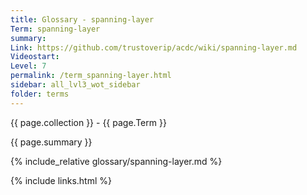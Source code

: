 ```yaml
---
title: Glossary - spanning-layer
Term: spanning-layer
summary: 
Link: https://github.com/trustoverip/acdc/wiki/spanning-layer.md
Videostart: 
Level: 7
permalink: /term_spanning-layer.html
sidebar: all_lvl3_wot_sidebar
folder: terms
---
```


{{ page.collection }} - {{ page.Term }}

   {{ page.summary }}

{% include_relative glossary/spanning-layer.md %}

 {% include links.html %} 
